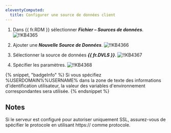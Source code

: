 ```yaml
---
eleventyComputed:
  title: Configurer une source de données client
---
```

1. Dans {{ fr.RDM }} sélectionner ***Fichier – Sources de données***.
![!!KB4365](https://cdnweb.devolutions.net/docs/docs_en_kb_KB4365.png)

1. Ajouter une ***Nouvelle Source de Données***.
![!!KB4366](https://cdnweb.devolutions.net/docs/docs_en_kb_KB4366.png)

1. Sélectionner la source de données ***{{ fr.DVLS }}***.
![!!KB4367](https://cdnweb.devolutions.net/docs/docs_en_kb_KB4367.png)

1. Spécifier les paramètres.
![!!KB4368](https://cdnweb.devolutions.net/docs/docs_en_kb_KB4368.png)

{% snippet, "badgeInfo" %}
Si vous spécifiez %USERDOMAIN%\%USERNAME% dans la zone de texte des informations d'identification utilisateur, la valeur des variables d'environnement correspondantes sera utilisée.
{% endsnippet %}

## Notes

Si le serveur est configuré pour autoriser uniquement SSL, assurez-vous de spécifier le protocole en utilisant https:// comme protocole.
